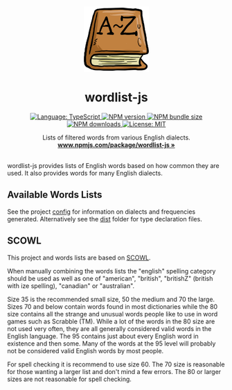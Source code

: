 <p align="center">
  <br />
  <img width="150" height="150" src="./dictionary.png" alt="Logo">
  <h1 align="center"><b>wordlist-js</b></h1>
  <div align="center">
    <a href="https://www.typescriptlang.org/">
      <img src="https://img.shields.io/badge/Language-Typescript-%233178C6.svg?style=flat&logo=typescript" alt="Language: TypeScript">
    </a>
    <a href="https://www.npmjs.com/package/wordlist-js">
      <img src="https://img.shields.io/npm/v/wordlist-js" alt="NPM version">
    </a>
    <a href="https://www.npmjs.com/package/wordlist-js">
      <img src="https://img.shields.io/bundlephobia/min/wordlist-js" alt="NPM bundle size">
    </a>
    <a href="https://www.npmjs.com/package/wordlist-js">
      <img src="https://img.shields.io/npm/dw/wordlist-js" alt="NPM downloads">
    </a>
    <a href="https://github.com/jordanshatford/wordlist-js/blob/main/LICENSE">
      <img src="https://img.shields.io/badge/License-MIT-black.svg?style=flat&logo=license" alt="License: MIT">
    </a>
  </div>
  <p align="center">
    Lists of filtered words from various English dialects.
    <br />
    <a href="https://www.npmjs.com/package/wordlist-js"><strong>www.npmjs.com/package/wordlist-js »</strong></a>
    <br />
    <br />
  </p>
</p>

wordlist-js provides lists of English words based on how common they are used. It also provides words for many English dialects.

## Available Words Lists

See the project [config](./wordlist.config.json) for information on dialects and frequencies generated. Alternatively see the [dist](./dist/) folder for type declaration files.

## SCOWL

This project and words lists are based on [SCOWL](http://wordlist.aspell.net/).

When manually combining the words lists the "english" spelling category should be used as well as one of "american", "british", "britishZ" (british with ize spelling), "canadian" or "australian".

Size 35 is the recommended small size, 50 the medium and 70 the large. Sizes 70 and below contain words found in most dictionaries while the 80 size contains all the strange and unusual words people like to use in word games such as Scrabble (TM). While a lot of the words in the 80 size are not used very often, they are all generally considered valid words in the English language. The 95 contains just about every English word in existence and then some. Many of the words at the 95 level will probably not be considered valid English words by most people.

For spell checking it is recommend to use size 60. The 70 size is reasonable for those wanting a larger list and don't mind a few errors. The 80 or larger sizes are not reasonable for spell checking.
